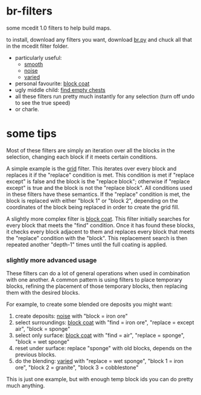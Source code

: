 # br-filters

some mcedit 1.0 filters to help build maps.

to install, download any filters you want, download [br.py](./br.py) and chuck all that in the mcedit filter folder.

- particularly useful:
    - [smooth](./smooth.py)
    - [noise](./noise.py)
    - [varied](./varied.py)
- personal favourite: [block coat](./block_coat.py)
- ugly middle child: [find empty chests](./find_empty_chests.py)
- all these filters run pretty much instantly for any selection (turn off undo to see the true speed)
- or charle.

# some tips

Most of these filters are simply an iteration over all the blocks in the selection, changing each block if it meets certain conditions.

A simple example is the [grid](./grid.py) filter. This iterates over every block and replaces it if the "replace" condition is met. This condition is met if "replace except" is false and the block is the "replace block"; otherwise if "replace except" is true and the block is not the "replace block". All conditions used in these filters have these semantics. If the "replace" condition is met, the block is replaced with either "block 1" or "block 2", depending on the coordinates of the block being replaced in order to create the grid fill.

A slightly more complex filter is [block coat](./block_coat.py). This filter initially searches for every block that meets the "find" condition. Once it has found these blocks, it checks every block adjacent to them and replaces every block that meets the "replace" condition with the "block". This replacement search is then repeated another "depth-1" times until the full coating is applied.

### slightly more advanced usage

These filters can do a lot of general operations when used in combination with one another. A common pattern is using filters to place temporary blocks, refining the placement of those temporary blocks, then replacing them with the desired blocks.

For example, to create some blended ore deposits you might want:

1. create deposits: [noise](./noise.py) with "block = iron ore"
2. select surroundings: [block coat](./block_coat.py) with "find = iron ore", "replace = except air", "block = sponge"
3. select only surface: [block coat](./block_coat.py) with "find = air", "replace = sponge", "block = wet sponge"
4. reset under surface: replace "sponge" with old blocks, depends on the previous blocks.
5. do the blending: [varied](./varied.py) with "replace = wet sponge", "block 1 = iron ore", "block 2 = granite", "block 3 = cobblestone"

This is just one example, but with enough temp block ids you can do pretty much anything.
